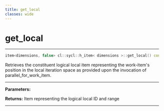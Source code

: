```yaml
---
title: get_local
classes: wide
---
```

# get_local

---

```cpp
item<dimensions, false> cl::sycl::h_item< dimensions >::get_local() const
```


Retrieves the constituent logical local item representing the work-item's position in the local iteration space as provided upon the invocation of parallel_for_work_item. 


---
**Parameters:**

**Returns:** Item representing the logical local ID and range 

---
